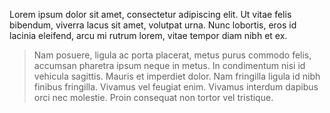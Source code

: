 Lorem ipsum dolor sit amet, consectetur adipiscing elit. Ut vitae felis bibendum, viverra lacus sit amet, volutpat urna. Nunc lobortis, eros id lacinia eleifend, arcu mi rutrum lorem, vitae tempor diam nibh et ex.

> Nam posuere, ligula ac porta placerat, metus purus commodo felis, accumsan pharetra ipsum neque in metus. In condimentum nisi id vehicula sagittis. Mauris et imperdiet dolor. Nam fringilla ligula id nibh finibus fringilla. Vivamus vel feugiat enim. Vivamus interdum dapibus orci nec molestie. Proin consequat non tortor vel tristique.
